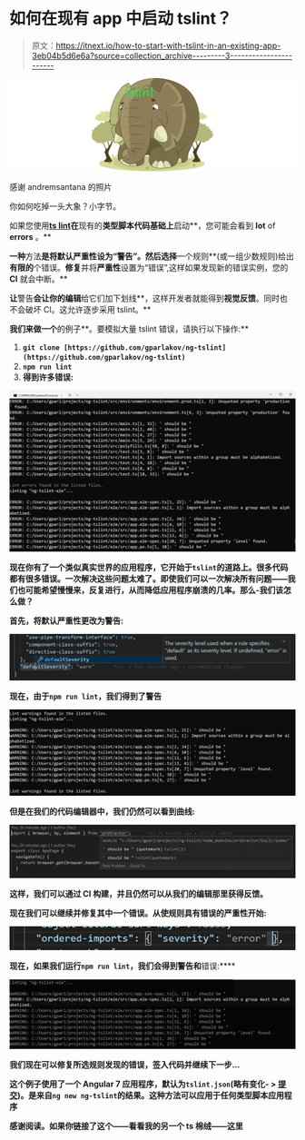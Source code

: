 # 如何在现有 app 中启动 tslint？

> 原文：<https://itnext.io/how-to-start-with-tslint-in-an-existing-app-3eb04b5d6e6a?source=collection_archive---------3----------------------->

![](img/e1f20687284f8f9759aacbc0f8c11831.png)

感谢 andremsantana 的照片

你如何吃掉一头大象？小字节。

如果您使用[**ts lint**](https://palantir.github.io/tslint/)**在**现有的**类型脚本代码基础上**启动**，您可能会看到 **lot** of **errors** 。**

**一种**方法**是将默认严重性设为“**警告**”。然后选择**一个规则**(或一组少数规则)给出**有限的**个错误。**修复**并将**严重性**设置为“错误”,这样如果发现新的错误实例，您的 **CI** 就会中断。**

**让**警告**会让你的编辑**给它们加下划线**，这样开发者就能得到**视觉反馈**。同时也不会破坏 CI。这允许逐步采用 tslint。**

**我们来做一个**的例子**。要模拟大量 tslint 错误，请执行以下操作:**

1.  **`git clone [https://github.com/gparlakov/ng-tslint](https://github.com/gparlakov/ng-tslint)`**
2.  **`npm run lint`**
3.  **得到许多错误:**

**![](img/fb0f63adfeb056382495c544a0dc7f91.png)**

**现在你有了一个类似真实世界的应用程序，它开始于`tslint`的道路上。很多代码都有很多错误。一次解决这些问题太难了。即使我们可以一次解决所有问题——我们也可能希望慢慢来，反复进行，从而降低应用程序崩溃的几率。那么-我们该怎么做？**

**首先，将默认严重性更改为警告:**

**![](img/ac90d3fa87775671865e21587d6987de.png)**

**现在，由于`npm run lint`，我们得到了警告**

**![](img/6ac89d9435e36b0587630ed3fff379f9.png)**

**但是在我们的代码编辑器中，我们仍然可以看到曲线:**

**![](img/52b0dc6334028d1572e1056af67ebb3a.png)**

**这样，我们可以通过 CI 构建，并且仍然可以从我们的编辑那里获得反馈。**

**现在我们可以继续并修复其中一个错误。从使规则具有错误的严重性开始:**

**![](img/b8574b0314ed9b27677d39a6bae97945.png)**

**现在，如果我们运行`npm run lint`，我们会得到警告和**错误:****

**![](img/fe44e981bceab3ef287e959678c67832.png)**

**我们现在可以修复所选规则发现的错误，签入代码并继续下一步…**

**这个例子使用了一个 Angular 7 应用程序，默认为`tslint.json`(略有变化- > [提交](https://github.com/gparlakov/ng-tslint/commit/451e1d99f96a2044aba450c3e72dc20b96c87205))。是来自`ng new ng-tslint`的结果。这种方法可以应用于任何类型脚本应用程序**

**感谢阅读。如果你链接了这个——看看我的另一个 ts 棉绒——这里**